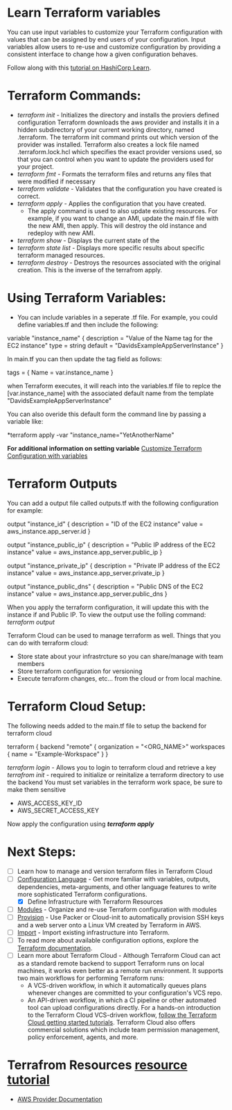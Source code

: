 # Learn Terraform variables

You can use input variables to customize your Terraform configuration with
values that can be assigned by end users of your configuration. Input variables
allow users to re-use and customize configuration by providing a consistent
interface to change how a given configuration behaves.

Follow along with this [tutorial on HashiCorp
Learn](https://learn.hashicorp.com/tutorials/terraform/variables?in=terraform/configuration-language).

# Terraform Commands:
* *terraform init* - Initializes the directory and installs the proviers defined configuration Terraform downloads the aws provider and installs it in a hidden subdirectory of your current working directory, named .terraform. The terraform init command prints out which version of the provider was installed. Terraform also creates a lock file named .terraform.lock.hcl which specifies the exact provider versions used, so that you can control when you want to update the providers used for your project.
* *terraform fmt* - Formats the terraform files and returns any files that were modified if necessary
* *terraform validate* - Validates that the configuration you have created is correct.
* *terraform apply* - Applies the configuration that you have created.
  * The apply command is used to also update existing resources. For example, if you want to change an AMI, update the main.tf file with the new AMI, then apply. This will destroy the old instance and redeploy with new AMI.
* *terraform show* - Displays the current state of the 
* *terraform state list* - Displays more specific results about specific terraform managed resources.
* *terraform destroy* - Destroys the resources associated with the original creation. This is the inverse of the terrafrom apply.


# Using Terraform Variables:
* You can include variables in a seperate .tf file. For example, you could define variables.tf and then include the following:

variable "instance_name" {
  description = "Value of the Name tag for the EC2 instance"
  type        = string
  default     = "DavidsExampleAppServerInstance"
}

In main.tf you can then update the tag field as follows:

 tags = {
    Name = var.instance_name
  }
  
  when Terraform executes, it will reach into the variables.tf file to replce the [var.instance_name] with the associated default name from the template "DavidsExampleAppServerInstance"
  
  You can also overide this default form the command line by passing a variable like:
  
  *terraform apply -var "instance_name="YetAnotherName"
  
  **For additional information on setting variable** [Customize Terraform Configuration with variables](https://learn.hashicorp.com/tutorials/terraform/variables?in=terraform/configuration-language)
  
# Terraform Outputs

You can add a output file called outputs.tf with the following configuration for example:

output "instance_id" {
  description = "ID of the EC2 instance"
  value       = aws_instance.app_server.id
}

output "instance_public_ip" {
  description = "Public IP address of the EC2 instance"
  value       = aws_instance.app_server.public_ip
}

output "instance_private_ip" {
  description = "Private IP address of the EC2 instance"
  value       = aws_instance.app_server.private_ip
}


output "instance_public_dns" {
  description = "Public DNS of the EC2 instance"
  value       = aws_instance.app_server.public_dns
}

When you apply the terraform configuration, it will update this with the instance if and Public IP. To view the output use the folling command:
*terraform output*

Terraform Cloud can be used to manage terraform as well. Things that you can do with terraform cloud:
* Store state about your infrastrcture so you can share/manage with team members
* Store terraform configuration for versioning
* Execute terraform changes, etc... from the cloud or from local machine.

# Terraform Cloud Setup:
The following needs added to the main.tf file to setup the backend for terraform cloud

terraform {
backend "remote" {
  organization = "<ORG_NAME>"
  workspaces {
    name = "Example-Workspace"
  }
}

*terraform login* - Allows you to login to terraform cloud and retrieve a key
*terrafrom init* - required to initialize or reinitalize a terraform directory to use the backend
You must set variables in the terraform work space, be sure to make them sensitive
* AWS_ACCESS_KEY_ID
* AWS_SECRET_ACCESS_KEY

Now apply the configuration using ***terraform apply***

# Next Steps:
- [ ] Learn how to manage and version terraform files in Terraform Cloud
- [ ] [Configuration Language](https://learn.hashicorp.com/collections/terraform/configuration-language) - Get more familiar with variables, outputs, dependencies, meta-arguments, and other language features to write more sophisticated Terraform configurations.
  - [X] Define Infrastructure with Terraform Resources
- [ ] [Modules](https://learn.hashicorp.com/tutorials/terraform/module) - Organize and re-use Terraform configuration with modules
- [ ] [Provision](https://learn.hashicorp.com/collections/terraform/provision) - Use Packer or Cloud-init to automatically provision SSH keys and a web server onto a Linux VM created by Terraform in AWS.
- [ ] [Import](https://learn.hashicorp.com/tutorials/terraform/state-import) - Import existing infrastructure into Terraform.
- [ ] To read more about available configuration options, explore the [Terraform documentation](https://www.terraform.io/docs/index.html).
- [ ] Learn more about Terraform Cloud - Although Terraform Cloud can act as a standard remote backend to support Terraform runs on local machines, it works even better as a remote run environment. It supports two main workflows for performing Terraform runs:
  * A VCS-driven workflow, in which it automatically queues plans whenever changes are committed to your configuration's VCS repo.
  * An API-driven workflow, in which a CI pipeline or other automated tool can upload configurations directly.
  For a hands-on introduction to the Terraform Cloud VCS-driven workflow, [follow the Terraform Cloud getting started tutorials](https://learn.hashicorp.com/collections/terraform/cloud-get-started). Terraform Cloud also offers commercial solutions which include team permission management, policy enforcement, agents, and more.

# Terrafrom Resources [resource tutorial](https://learn.hashicorp.com/tutorials/terraform/resource?in=terraform/configuration-language)
* [AWS Provider Documentation](https://learn.hashicorp.com/tutorials/terraform/resource?in=terraform/configuration-language)
